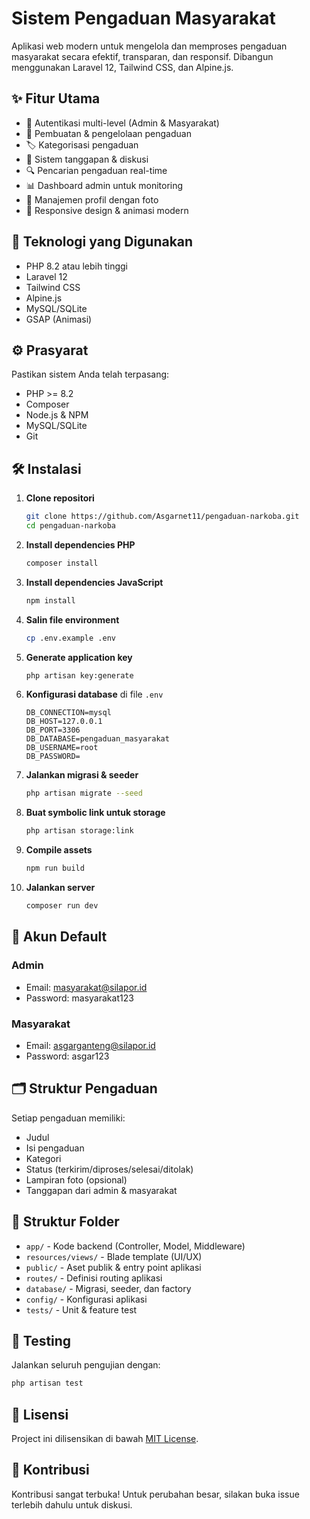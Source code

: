 # Sistem Pengaduan Masyarakat

Aplikasi web modern untuk mengelola dan memproses pengaduan masyarakat secara efektif, transparan, dan responsif. Dibangun menggunakan Laravel 12, Tailwind CSS, dan Alpine.js.

## ✨ Fitur Utama

-   🔐 Autentikasi multi-level (Admin & Masyarakat)
-   📝 Pembuatan & pengelolaan pengaduan
-   🏷️ Kategorisasi pengaduan
-   💬 Sistem tanggapan & diskusi
-   🔍 Pencarian pengaduan real-time
-   📊 Dashboard admin untuk monitoring
-   👤 Manajemen profil dengan foto
-   📱 Responsive design & animasi modern

## 🚀 Teknologi yang Digunakan

-   PHP 8.2 atau lebih tinggi
-   Laravel 12
-   Tailwind CSS
-   Alpine.js
-   MySQL/SQLite
-   GSAP (Animasi)

## ⚙️ Prasyarat

Pastikan sistem Anda telah terpasang:

-   PHP >= 8.2
-   Composer
-   Node.js & NPM
-   MySQL/SQLite
-   Git

## 🛠️ Instalasi

1. **Clone repositori**

    ```bash
    git clone https://github.com/Asgarnet11/pengaduan-narkoba.git
    cd pengaduan-narkoba
    ```

2. **Install dependencies PHP**

    ```bash
    composer install
    ```

3. **Install dependencies JavaScript**

    ```bash
    npm install
    ```

4. **Salin file environment**

    ```bash
    cp .env.example .env
    ```

5. **Generate application key**

    ```bash
    php artisan key:generate
    ```

6. **Konfigurasi database** di file `.env`

    ```
    DB_CONNECTION=mysql
    DB_HOST=127.0.0.1
    DB_PORT=3306
    DB_DATABASE=pengaduan_masyarakat
    DB_USERNAME=root
    DB_PASSWORD=
    ```

7. **Jalankan migrasi & seeder**

    ```bash
    php artisan migrate --seed
    ```

8. **Buat symbolic link untuk storage**

    ```bash
    php artisan storage:link
    ```

9. **Compile assets**

    ```bash
    npm run build
    ```

10. **Jalankan server**
    ```bash
    composer run dev
    ```

## 👤 Akun Default

### Admin

-   Email: masyarakat@silapor.id
-   Password: masyarakat123

### Masyarakat

-   Email: asgarganteng@silapor.id
-   Password: asgar123

## 🗂️ Struktur Pengaduan

Setiap pengaduan memiliki:

-   Judul
-   Isi pengaduan
-   Kategori
-   Status (terkirim/diproses/selesai/ditolak)
-   Lampiran foto (opsional)
-   Tanggapan dari admin & masyarakat

## 📁 Struktur Folder

-   `app/` - Kode backend (Controller, Model, Middleware)
-   `resources/views/` - Blade template (UI/UX)
-   `public/` - Aset publik & entry point aplikasi
-   `routes/` - Definisi routing aplikasi
-   `database/` - Migrasi, seeder, dan factory
-   `config/` - Konfigurasi aplikasi
-   `tests/` - Unit & feature test

## 🧪 Testing

Jalankan seluruh pengujian dengan:

```bash
php artisan test
```

## 📜 Lisensi

Project ini dilisensikan di bawah [MIT License](LICENSE).

## 🤝 Kontribusi

Kontribusi sangat terbuka! Untuk perubahan besar, silakan buka issue terlebih dahulu untuk diskusi.
